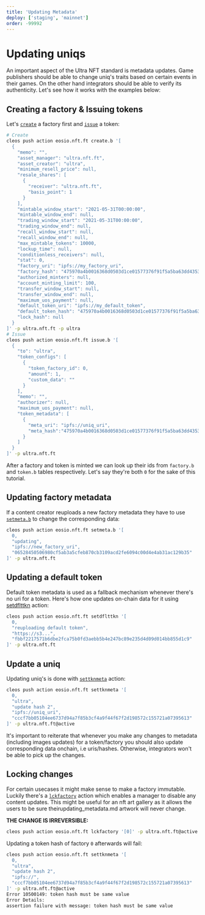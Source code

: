 ```yaml
---
title: 'Updating Metadata'
deploy: ['staging', 'mainnet']
order: -99992
---
```


# Updating uniqs

An important aspect of the Ultra NFT standard is metadata updates. Game publishers should be able to change uniq's traits based on certain events in their games. On the other hand integrators should be able to verify its authenticity. Let's see how it works with the examples below:

## Creating a factory & Issuing tokens

Let's [`create`](/docs/contracts/NFT%20Contract/NFT%20Actions/create.b.md) a factory first and [`issue`](/docs/contracts/NFT%20Contract/NFT%20Actions/issue.b.md) a token:
```sh
# Create
cleos push action eosio.nft.ft create.b '[
  {
    "memo": "",
    "asset_manager": "ultra.nft.ft",
    "asset_creator": "ultra",
    "minimum_resell_price": null,
    "resale_shares": [
      {
        "receiver": "ultra.nft.ft",
        "basis_point": 1
      }
    ],
    "mintable_window_start": "2021-05-31T00:00:00",
    "mintable_window_end": null,
    "trading_window_start": "2021-05-31T00:00:00",
    "trading_window_end": null,
    "recall_window_start": null,
    "recall_window_end": null,
    "max_mintable_tokens": 10000,
    "lockup_time": null,
    "conditionless_receivers": null,
    "stat": 0,
    "factory_uri": "ipfs://my_factory_uri",
    "factory_hash": "475970a4b0016368d0503d1ce01577376f91f5a5ba63dd4353683bd95101b88d",
    "authorized_minters": null,
    "account_minting_limit": 100,
    "transfer_window_start": null,
    "transfer_window_end": null,
    "maximum_uos_payment": null,
    "default_token_uri": "ipfs://my_default_token",
    "default_token_hash": "475970a4b0016368d0503d1ce01577376f91f5a5ba63dd4353683bd95101b88d",
    "lock_hash": null
  }
]' -p ultra.nft.ft -p ultra
# Issue
cleos push action eosio.nft.ft issue.b '[
  {
    "to": "ultra",
    "token_configs": [
      {
        "token_factory_id": 0,
        "amount": 1,
        "custom_data": ""
      }
    ],
    "memo": "",
    "authorizer": null,
    "maximum_uos_payment": null,
    "token_metadata": [
      {
        "meta_uri": "ipfs://uniq_uri",
        "meta_hash":"475970a4b0016368d0503d1ce01577376f91f5a5ba63dd4353683bd95101b88d"
      }
    ]
  }
]' -p ultra.nft.ft

```

After a factory and token is minted we can look up their ids from `factory.b` and `token.b` tables respectively. Let's say they're both `0` for the sake of this tutorial.

## Updating factory metadata

If a content creator reuploads a new factory metadata they have to use [`setmeta.b`](/docs/contract-nft/nft-actions/091_setmeta.b.md) to change the corresponding data:

```sh
cleos push action eosio.nft.ft setmeta.b '[
  0,
  "updating",
  "ipfs://new_factory_uri",
  "06528450506980cf5ab3a5cfeb870cb3109acd2fe6094c00d4e4ab31ac129b35"
]' -p ultra.nft.ft
```

## Updating a default token

Default token metadata is used as a fallback mechanism whenever there's no uri for a token. Here's how one updates on-chain data for it using [setdflttkn](../../contracts/NFT%20Contract/NFT%20Actions/setdflttkn.md) action:

```sh
cleos push action eosio.nft.ft setdflttkn '[
  0,
  "reuploading default token",
  "https://s3...",
  "fbbf2217571b6dbe2fca75b0fd3aebb5b4e247bc89e235d4d09d014bb855d1c9"
]' -p ultra.nft.ft
```

## Update a uniq

Updating uniq's is done with [`settknmeta`](../../contracts/NFT%20Contract/NFT%20Actions/settknmeta.md) action:

```sh
cleos push action eosio.nft.ft settknmeta '[
  0,
  "ultra",
  "update hash 2",
  "ipfs://uniq_uri",
  "cccf7bb05104ee6737d94a7f85b3cf4a9f44f67f2d198572c155721a07395613"
]' -p ultra.nft.ft@active
```

It's important to reiterate that whenever you make any changes to metadata (including images updates) for a token/factory you should also update corresponding data onchain, i.e uris/hashes. Otherwise, integrators won't be able to pick up the changes.

## Locking changes

For certain usecases it might make sense to make a factory immutable. Luckily there's a [`lckfactory`](../../contracts/NFT%20Contract/NFT%20Actions/lckfactory.md) action which enables a manager to disable any content updates. This might be useful for an nft art gallery as it allows the users to be sure theirupdating_metadata.md artwork will never change.

**THE CHANGE IS IRREVERSIBLE:**

```sh
cleos push action eosio.nft.ft lckfactory '[0]' -p ultra.nft.ft@active
```

Updating a token hash of factory `0` afterwards will fail:

```sh
cleos push action eosio.nft.ft settknmeta '[
  0,
  "ultra",
  "update hash 2",
  "ipfs://",
  "cccf7bb05104ee6737d94a7f85b3cf4a9f44f67f2d198572c155721a07395613"
]' -p ultra.nft.ft@active
Error 10500149: token hash must be same value
Error Details:
assertion failure with message: token hash must be same value
```